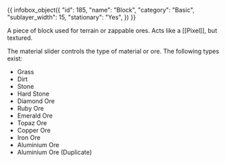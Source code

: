{{ infobox_object({
	"id": 185,
	"name": "Block",
	"category": "Basic",
	"sublayer_width": 15,
	"stationary": "Yes",
}) }}

A piece of block used for terrain or zappable ores. Acts like a [[Pixel]], but textured.

The material slider controls the type of material or ore. The following types exist:
- Grass
- Dirt
- Stone
- Hard Stone
- Diamond Ore
- Ruby Ore
- Emerald Ore
- Topaz Ore
- Copper Ore
- Iron Ore
- Aluminium Ore
- Aluminium Ore (Duplicate)